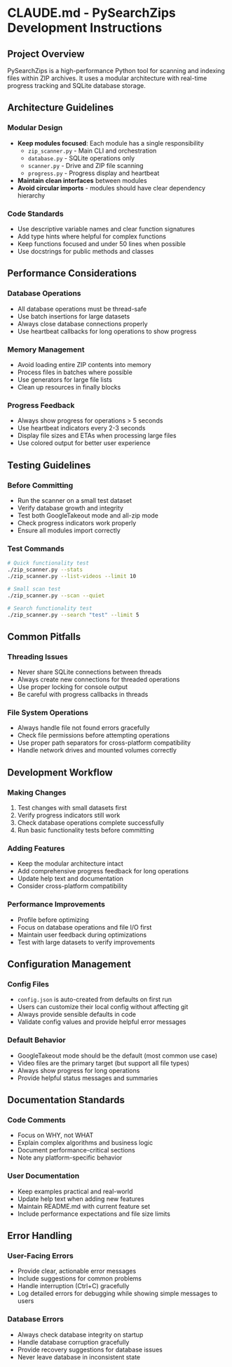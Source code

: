 # CLAUDE.md - PySearchZips Development Instructions

## Project Overview
PySearchZips is a high-performance Python tool for scanning and indexing files within ZIP archives. It uses a modular architecture with real-time progress tracking and SQLite database storage.

## Architecture Guidelines

### Modular Design
- **Keep modules focused**: Each module has a single responsibility
  - `zip_scanner.py` - Main CLI and orchestration
  - `database.py` - SQLite operations only
  - `scanner.py` - Drive and ZIP file scanning
  - `progress.py` - Progress display and heartbeat
- **Maintain clean interfaces** between modules
- **Avoid circular imports** - modules should have clear dependency hierarchy

### Code Standards
- Use descriptive variable names and clear function signatures
- Add type hints where helpful for complex functions
- Keep functions focused and under 50 lines when possible
- Use docstrings for public methods and classes

## Performance Considerations

### Database Operations
- All database operations must be thread-safe
- Use batch insertions for large datasets
- Always close database connections properly
- Use heartbeat callbacks for long operations to show progress

### Memory Management
- Avoid loading entire ZIP contents into memory
- Process files in batches where possible
- Use generators for large file lists
- Clean up resources in finally blocks

### Progress Feedback
- Always show progress for operations > 5 seconds
- Use heartbeat indicators every 2-3 seconds
- Display file sizes and ETAs when processing large files
- Use colored output for better user experience

## Testing Guidelines

### Before Committing
- Run the scanner on a small test dataset
- Verify database growth and integrity
- Test both GoogleTakeout mode and all-zip mode
- Check progress indicators work properly
- Ensure all modules import correctly

### Test Commands
```bash
# Quick functionality test
./zip_scanner.py --stats
./zip_scanner.py --list-videos --limit 10

# Small scan test
./zip_scanner.py --scan --quiet

# Search functionality test  
./zip_scanner.py --search "test" --limit 5
```

## Common Pitfalls

### Threading Issues
- Never share SQLite connections between threads
- Always create new connections for threaded operations
- Use proper locking for console output
- Be careful with progress callbacks in threads

### File System Operations
- Always handle file not found errors gracefully
- Check file permissions before attempting operations
- Use proper path separators for cross-platform compatibility
- Handle network drives and mounted volumes correctly

## Development Workflow

### Making Changes
1. Test changes with small datasets first
2. Verify progress indicators still work
3. Check database operations complete successfully
4. Run basic functionality tests before committing

### Adding Features
- Keep the modular architecture intact
- Add comprehensive progress feedback for long operations
- Update help text and documentation
- Consider cross-platform compatibility

### Performance Improvements
- Profile before optimizing
- Focus on database operations and file I/O first
- Maintain user feedback during optimizations
- Test with large datasets to verify improvements

## Configuration Management

### Config Files
- `config.json` is auto-created from defaults on first run
- Users can customize their local config without affecting git
- Always provide sensible defaults in code
- Validate config values and provide helpful error messages

### Default Behavior
- GoogleTakeout mode should be the default (most common use case)
- Video files are the primary target (but support all file types)
- Always show progress for long operations
- Provide helpful status messages and summaries

## Documentation Standards

### Code Comments
- Focus on WHY, not WHAT
- Explain complex algorithms and business logic
- Document performance-critical sections
- Note any platform-specific behavior

### User Documentation  
- Keep examples practical and real-world
- Update help text when adding new features
- Maintain README.md with current feature set
- Include performance expectations and file size limits

## Error Handling

### User-Facing Errors
- Provide clear, actionable error messages
- Include suggestions for common problems
- Handle interruption (Ctrl+C) gracefully
- Log detailed errors for debugging while showing simple messages to users

### Database Errors
- Always check database integrity on startup
- Handle database corruption gracefully
- Provide recovery suggestions for database issues
- Never leave database in inconsistent state